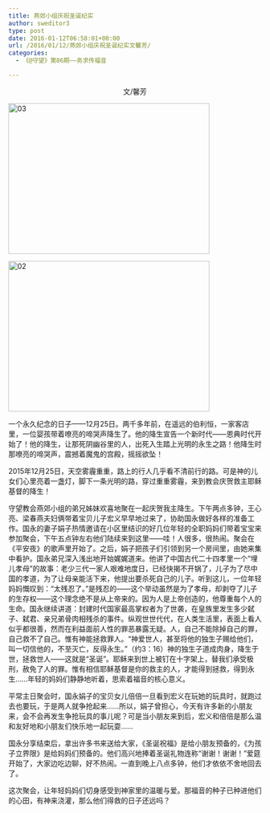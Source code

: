 ```yaml
---
title: 燕郊小组庆祝圣诞纪实
author: sweditor3
type: post
date: 2016-01-12T06:58:01+00:00
url: /2016/01/12/燕郊小组庆祝圣诞纪实文馨芳/
categories:
  - 《@守望》第86期——务求传福音

---
```

<p style="text-align: center;">
  文/馨芳
</p>

[<img alt="03" class="aligncenter size-full wp-image-13340" height="300" src="http://t5.shwchurch.org/wp-content/uploads/2016/01/03.jpg" width="400" />][1] 

[<img alt="02" class="aligncenter size-full wp-image-13339" height="300" src="http://t5.shwchurch.org/wp-content/uploads/2016/01/02.jpg" width="400" />][2] 

一个永久纪念的日子&mdash;&mdash;12月25日。两千多年前，在遥远的伯利恒，一家客店里，一位婴孩带着嘹亮的啼哭声降生了。他的降生宣告一个新时代&mdash;&mdash;恩典时代开始了！他的降生，让那死阴幽谷里的人，出死入生踏上光明的永生之路！他降生时那嘹亮的啼哭声，震撼着魔鬼的宫殿，摇摇欲坠！ 

2015年12月25日，天空雾霾重重，路上的行人几乎看不清前行的路。可是神的儿女们心里亮着一盏灯，脚下一条光明的路，穿过重重雾霾，来到教会庆贺救主耶稣基督的降生！ 

守望教会燕郊小组的弟兄姊妹欢喜地聚在一起庆贺我主降生。下午两点多钟，王心亮、梁春燕夫妇俩带着宝贝儿子宏义早早地过来了，协助国永做好各样的准备工作。国永的妻子娟子热情邀请在小区里结识的好几位年轻的全职妈妈们带着宝宝来参加聚会，下午五点钟左右他们陆续来到这里&mdash;&mdash;哇！人很多，很热闹。聚会在《平安夜》的歌声里开始了。之后，娟子把孩子们引领到另一个房间里，由她来集中看护。国永弟兄深入浅出地开始娓娓道来。他讲了中国古代二十四孝里一个&ldquo;埋儿孝母&rdquo;的故事：老少三代一家人艰难地度日，已经快揭不开锅了，儿子为了尽中国的孝道，为了让母亲能活下来，他提出要杀死自己的儿子。听到这儿，一位年轻妈妈慨叹到：&ldquo;太残忍了。&rdquo;是残忍的&mdash;&mdash;这个举动虽然是为了孝母，却剥夺了儿子的生存权&mdash;&mdash;这个理念绝不是从上帝来的。因为人是上帝创造的，他尊重每个人的生命。国永继续讲道：封建时代国家最高掌权者为了世袭，在皇族里发生多少弑子、弑君、亲兄弟骨肉相残杀的事件。纵观世世代代，在人类生活里，表面上看人似乎都很善，然而在利益面前人性的罪恶暴露无疑。人，自己不能除掉自己的罪，自己救不了自己。惟有神能拯救罪人。&ldquo;神爱世人，甚至将他的独生子赐给他们，叫一切信他的，不至灭亡，反得永生。&rdquo;（约3：16）神的独生子道成肉身，降生于世，拯救世人&mdash;&mdash;这就是&ldquo;圣诞&rdquo;。耶稣来到世上被钉在十字架上，替我们承受极刑，赦免了人的罪。惟有相信耶稣基督是你的救主的人，才能得到拯救，得到永生&hellip;&hellip;年轻的妈妈们静静地听着，思索着福音的核心意义。 

平常主日聚会时，国永娟子的宝贝女儿倍倍一旦看到宏义在玩她的玩具时，就跑过去也要玩，于是两人就争抢起来&hellip;&hellip;所以，娟子曾担心，今天有许多新的小朋友来，会不会再发生争抢玩具的事儿呢？可是当小朋友来到后，宏义和倍倍是那么温和友好地和小朋友们快乐地一起玩耍&hellip;&hellip; 

国永分享结束后，拿出许多书来送给大家，《圣诞祝福》是给小朋友预备的，《为孩子立界限》是给妈妈们预备的。他们高兴地捧着圣诞礼物连称&ldquo;谢谢！谢谢！&rdquo;爱筵开始了，大家边吃边聊，好不热闹。一直到晚上八点多钟，他们才依依不舍地回去了。 

这次聚会，让年轻妈妈们切身感受到神家里的温暖与爱。那福音的种子已种进他们的心田，有神来浇灌，那么他们得救的日子还远吗？

 [1]: http://t5.shwchurch.org/wp-content/uploads/2016/01/03.jpg
 [2]: http://t5.shwchurch.org/wp-content/uploads/2016/01/02.jpg